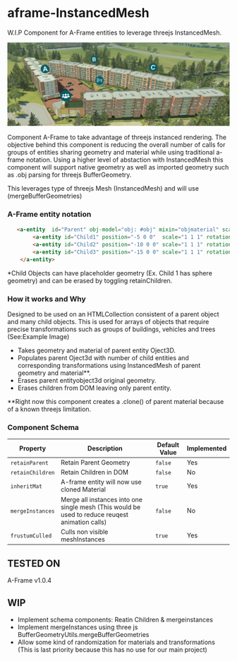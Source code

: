 # aframe-InstancedMesh

W.I.P Component for A-Frame entities to leverage threejs InstancedMesh. 

![Example Image](https://github.com/EX3D/aframe-InstancedMesh/blob/master/aframe%20instancedmesh%20Example.jpg)



Component A-Frame to take advantage of threejs instanced rendering. The objective behind this component is reducing the overall number of calls for groups of entities sharing geometry and material while using traditional a-frame notation. Using a higher level of abstaction with InstancedMesh this component will support native geometry as well as imported geometry such as .obj parsing for threejs BufferGeometry.

This leverages type of threejs Mesh (InstancedMesh) and will use (mergeBufferGeometries)

### A-Frame entity notation

```html
   <a-entity  id="Parent" obj-model="obj: #obj" mixin="objmaterial" scale="2 2 2" rotation="0 0 0" position="0 0 0" instancedmesh>
        <a-entity id="Child1" position="-5 0 0"  scale="1 1 1" rotation="0 0 0" geometry="primitive: sphere; radius: 200"></a-entity>
        <a-entity id="Child2" position="-10 0 0" scale="1 1 1" rotation="0 0 0" ></a-entity>
        <a-entity id="Child3" position="-15 0 0" scale="1 1 1" rotation="0 0 0" ></a-entity>       
    </a-entity> 
```
*Child Objects can have placeholder geometry (Ex. Child 1 has sphere geometry) and can be erased by toggling retainChildren.

### How it works and Why

Designed to be used on an HTMLCollection consistent of a parent object and many child objects. This is used for arrays of objects that require precise transformations such as groups of buildings, vehicles and trees (See:Example Image)

- Takes geometry and material of parent entity Oject3D.
- Populates parent Oject3d with number of child entities and corresponding transformations using InstancedMesh of parent geometry and material**.
- Erases parent entityobject3d original geometry.
- Erases children from DOM leaving only parent entity.

**Right now this component creates a .clone() of parent material because of a known threejs limitation.

### Component Schema

| Property | Description | Default Value | Implemented |
| -------- | ----------- | ------------- | ------------|
| `retainParent`    | Retain Parent Geometry | `false` | Yes |
| `retainChildren`    | Retain Children in DOM | `false` | No |
| `inheritMat`    | A-frame entity will now use cloned Material | `true` | Yes |
| `mergeInstances`    | Merge all instances into one single mesh (This would be used to reduce reuqest animation calls)| `false` | No |
| `frustumCulled` | Culls non visible meshInstances | `true` | Yes |

## TESTED ON
A-Frame v1.0.4

## WIP
- Implement schema components: Reatin Children & mergeinstances
- Implement mergeInstances using three js BufferGeometryUtils.mergeBufferGeometries
- Allow some kind of randomization for materials and transformations (This is last priority because this has no use  for our main project)
